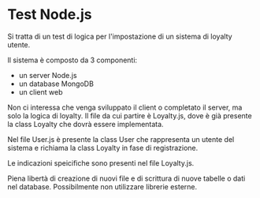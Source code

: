 # Test Node.js

Si tratta di un test di logica per l'impostazione di un sistema di loyalty utente.

Il sistema è composto da 3 componenti:

- un server Node.js
- un database MongoDB
- un client web

Non ci interessa che venga sviluppato il client o completato il server, ma solo la logica di loyalty.
Il file da cui partire è Loyalty.js, dove è già presente la class Loyalty che dovrà essere implementata.

Nel file User.js è presente la class User che rappresenta un utente del sistema e richiama la class Loyalty in fase di registrazione.

Le indicazioni speicifiche sono presenti nel file Loyalty.js.

Piena libertà di creazione di nuovi file e di scrittura di nuove tabelle o dati nel database.
Possibilmente non utilizzare librerie esterne.
